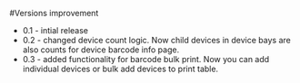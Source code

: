 #Versions improvement

- 0.1 - intial release
- 0.2 - changed device count logic. Now child devices in device bays are also counts for device barcode info page.
- 0.3 - added functionality for barcode bulk print. Now you can add individual devices or bulk add devices to print table.